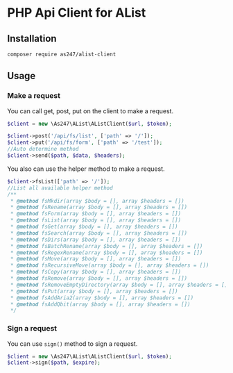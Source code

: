 # PHP Api Client for AList

## Installation

```bash
composer require as247/alist-client
```

## Usage

### Make a request

You can call get, post, put on the client to make a request.

```php
$client = new \As247\AList\AListClient($url, $token);

$client->post('/api/fs/list', ['path' => '/']);
$client->put('/api/fs/form', ['path' => '/test']);
//Auto determine method
$client->send($path, $data, $headers);
```

You also can use the helper method to make a request.

```php
$client->fsList(['path' => '/']);
//List all available helper method
/**
 * @method fsMkdir(array $body = [], array $headers = [])
 * @method fsRename(array $body = [], array $headers = [])
 * @method fsForm(array $body = [], array $headers = [])
 * @method fsList(array $body = [], array $headers = [])
 * @method fsGet(array $body = [], array $headers = [])
 * @method fsSearch(array $body = [], array $headers = [])
 * @method fsDirs(array $body = [], array $headers = [])
 * @method fsBatchRename(array $body = [], array $headers = [])
 * @method fsRegexRename(array $body = [], array $headers = [])
 * @method fsMove(array $body = [], array $headers = [])
 * @method fsRecursiveMove(array $body = [], array $headers = [])
 * @method fsCopy(array $body = [], array $headers = [])
 * @method fsRemove(array $body = [], array $headers = [])
 * @method fsRemoveEmptyDirectory(array $body = [], array $headers = [])
 * @method fsPut(array $body = [], array $headers = [])
 * @method fsAddAria2(array $body = [], array $headers = [])
 * @method fsAddQbit(array $body = [], array $headers = [])
 */
```

### Sign a request

You can use `sign()` method to sign a request.

```php
$client = new \As247\AList\AListClient($url, $token);
$client->sign($path, $expire);
```
